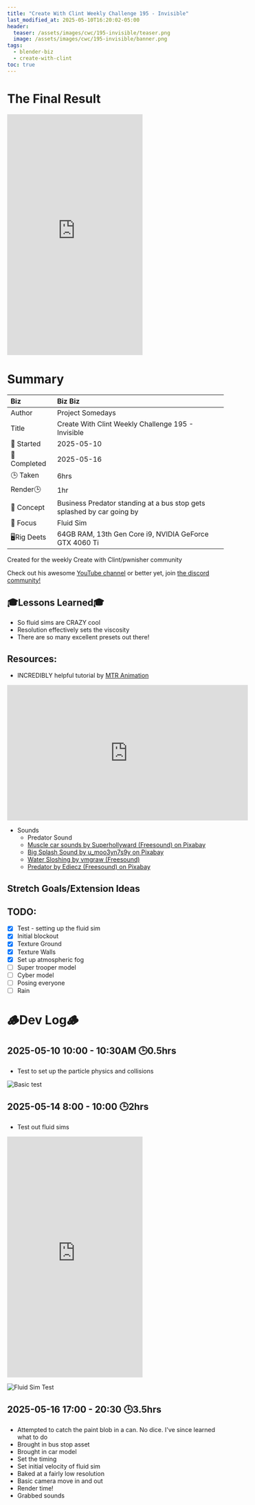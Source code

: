 ```yaml
---
title: "Create With Clint Weekly Challenge 195 - Invisible"
last_modified_at: 2025-05-10T16:20:02-05:00
header:
  teaser: /assets/images/cwc/195-invisible/teaser.png
  image: /assets/images/cwc/195-invisible/banner.png
tags:
  - blender-biz
  - create-with-clint
toc: true
---
```


# The Final Result

<iframe width="315" height="560" src="https://www.youtube.com/embed/TjrI_eBkXzs?si=m1C6H4knBKJi3mUa" title="YouTube video player" frameborder="0" allow="accelerometer; autoplay; clipboard-write; encrypted-media; gyroscope; picture-in-picture; web-share" referrerpolicy="strict-origin-when-cross-origin" allowfullscreen></iframe>

# Summary

| Biz             | Biz Biz                               |
|:--------        | :---------                                |
| Author          | Project Somedays                      |
| Title           | Create With Clint Weekly Challenge 195 - Invisible |
| 📅 Started      | 2025-05-10       |
| 📅 Completed    | 2025-05-16        |
| 🕒 Taken        |  6hrs                                |
| Render🕒        |  1hr        |
| 🤯 Concept      | Business Predator standing at a bus stop gets splashed by car going by |
| 🔎 Focus        | Fluid Sim      |
| 🖥️Rig Deets     | 64GB RAM, 13th Gen Core i9, NVIDIA GeForce GTX 4060 Ti |

Created for the weekly Create with Clint/pwnisher community

Check out his awesome [YouTube channel](https://www.youtube.com/c/pwnisher) or better yet, join [the discord community!](https://discord.com/channels/673719770410909696/688444060737994785/922141725944872980)

## 🎓Lessons Learned🎓
- So fluid sims are CRAZY cool
- Resolution effectively sets the viscosity
- There are so many excellent presets out there!

## Resources:
- INCREDIBLY helpful tutorial by [MTR Animation](https://www.youtube.com/@mtranimation)
  
<iframe width="560" height="315" src="https://www.youtube.com/embed/ws0PgEkgUZs?si=abrWdfVdR6iwqp94&loop=1" title="YouTube video player" frameborder="0" allow="accelerometer; autoplay; clipboard-write; encrypted-media; gyroscope; picture-in-picture; web-share" referrerpolicy="strict-origin-when-cross-origin" allowfullscreen></iframe>

- Sounds
  - Predator Sound
  - [Muscle car sounds by Superhollyward (Freesound) on Pixabay](https://pixabay.com/sound-effects/muscle-car-sounds-49337/)
  - [Big Splash Sound by u_moo3yn7s9y on Pixabay](https://pixabay.com/sound-effects/big-splash-sound-202450/)
  - [Water Sloshing by vmgraw (Freesound)](https://pixabay.com/sound-effects/water-sloshing-104803/)
  - [Predator by Ediecz (Freesound) on Pixabay](https://pixabay.com/sound-effects/predator-40909/)

## Stretch Goals/Extension Ideas


## TODO:
- [x] Test - setting up the fluid sim
- [x] Initial blockout
- [x] Texture Ground
- [x] Texture Walls
- [x] Set up atmospheric fog
- [ ] Super trooper model
- [ ] Cyber model
- [ ] Posing everyone
- [ ] Rain

# 🪵Dev Log🪵

## 2025-05-10 10:00 - 10:30AM 🕒0.5hrs
   - Test to set up the particle physics and collisions
  
  ![Basic test](/assets/images/cwc/195-invisible/2025-05-10_CreateWithClint195_Test.png "If I've learned anything, it's start REALLY simple and build on solid ground")

## 2025-05-14 8:00 - 10:00 🕒2hrs
 - Test out fluid sims
  
  <iframe width="315" height="560" src="https://www.youtube.com/embed/9Y8lIwY-v9I?si=REgaPxHqX2yPZ2BW&loop=1" title="YouTube video player" frameborder="0" allow="accelerometer; autoplay; clipboard-write; encrypted-media; gyroscope; picture-in-picture; web-share" referrerpolicy="strict-origin-when-cross-origin" allowfullscreen></iframe>

  

![Fluid Sim Test](/assets/images/cwc/195-invisible/2025-05-14_FluidSimTest.jpg "Ok so this is too much fun")

## 2025-05-16 17:00 - 20:30 🕒3.5hrs
- Attempted to catch the paint blob in a can. No dice. I've since learned what to do
- Brought in bus stop asset
- Brought in car model
- Set the timing
- Set initial velocity of fluid sim
- Baked at a fairly low resolution
- Basic camera move in and out
- Render time!
- Grabbed sounds

